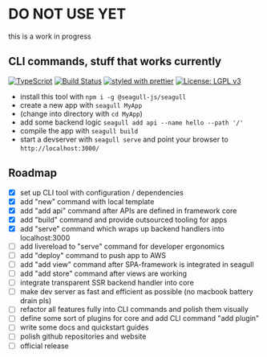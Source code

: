 # DO NOT USE YET

this is a work in progress

## CLI commands, stuff that works currently

[![TypeScript](https://badges.frapsoft.com/typescript/code/typescript.svg?v=101)](https://github.com/ellerbrock/typescript-badges/)
[![Build Status](https://travis-ci.org/seagull-js/seagull-cli.svg?branch=master)](https://travis-ci.org/seagull-js/seagull-cli)
[![styled with prettier](https://img.shields.io/badge/styled_with-prettier-ff69b4.svg)](https://github.com/prettier/prettier)
[![License: LGPL v3](https://img.shields.io/badge/License-LGPL%20v3-blue.svg)](http://www.gnu.org/licenses/lgpl-3.0)

- install this tool with `npm i -g @seagull-js/seagull`
- create a new app with `seagull MyApp`
- (change into directory with `cd MyApp`)
- add some backend logic `seagull add api --name hello --path '/'`
- compile the app with `seagull build`
- start a devserver with `seagull serve` and point your browser to `http://localhost:3000/`

## Roadmap

- [x] set up CLI tool with configuration / dependencies
- [x] add "new" command with local template
- [x] add "add api" command after APIs are defined in framework core
- [x] add "build" command and provide outsourced tooling for apps
- [x] add "serve" command which wraps up backend handlers into localhost:3000
- [ ] add livereload to "serve" command for developer ergonomics
- [ ] add "deploy" command to push app to AWS
- [ ] add "add view" command after SPA-framework is integrated in seagull
- [ ] add "add store" command after views are working
- [ ] integrate transparent SSR backend handler into core
- [ ] make dev server as fast and efficient as possible (no macbook battery drain pls)
- [ ] refactor all features fully into CLI commands and polish them visually
- [ ] define some sort of plugins for core and add CLI command "add plugin"
- [ ] write some docs and quickstart guides
- [ ] polish github repositories and website
- [ ] official release